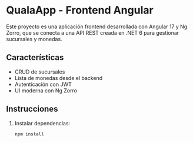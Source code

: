 # QualaApp - Frontend Angular

Este proyecto es una aplicación frontend desarrollada con Angular 17 y Ng Zorro, que se conecta a una API REST creada en .NET 6 para gestionar sucursales y monedas.

## Características

- CRUD de sucursales
- Lista de monedas desde el backend
- Autenticación con JWT
- UI moderna con Ng Zorro

## Instrucciones

1. Instalar dependencias:

   ```bash
   npm install
